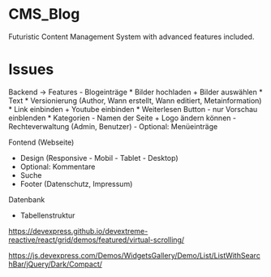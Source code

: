 # CMS_Blog
Futuristic Content Management System with advanced features included.


# Issues
Backend
-> Features
	- Blogeinträge
		* Bilder hochladen + Bilder auswählen
		* Text 
		* Versionierung (Author, Wann erstellt, Wann editiert, Metainformation)
		* Link einbinden + Youtube einbinden
		* Weiterlesen Button - nur Vorschau einblenden
		* Kategorien
	- Namen der Seite + Logo ändern können
	- Rechteverwaltung (Admin, Benutzer)
	- Optional: Menüeinträge



Fontend (Webseite)
- Design (Responsive - Mobil - Tablet - Desktop)
- Optional: Kommentare
- Suche
- Footer (Datenschutz, Impressum)


Datenbank 
- Tabellenstruktur 


https://devexpress.github.io/devextreme-reactive/react/grid/demos/featured/virtual-scrolling/

https://js.devexpress.com/Demos/WidgetsGallery/Demo/List/ListWithSearchBar/jQuery/Dark/Compact/
